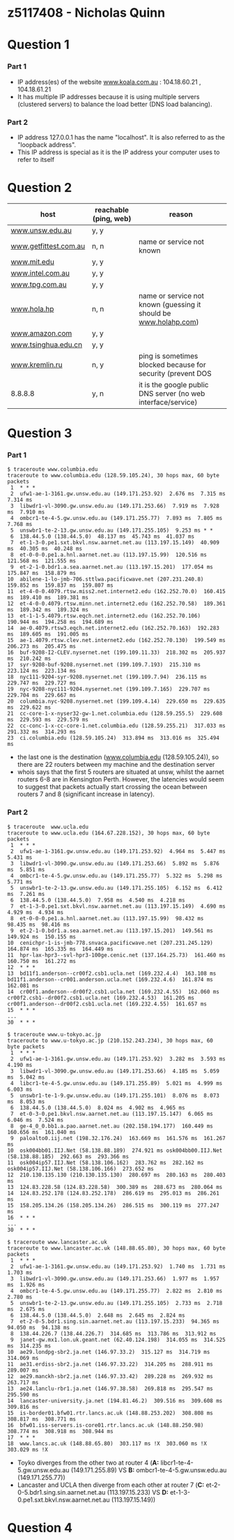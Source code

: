 # z5117408 - Nicholas Quinn

# Question 1

### Part 1

* IP address(es) of the website www.koala.com.au : 104.18.60.21 , 104.18.61.21
* It has multiple IP addresses because it is using multiple servers (clustered servers) to balance the load better (DNS load balancing). 

### Part 2

* IP address 127.0.0.1 has the name "localhost". It is also referred to as the "loopback address".
* This IP address is special as it is the IP address your computer uses to refer to itself

# Question 2

| host                  | reachable (ping, web) | reason                                                           |
|-----------------------|-----------------------|------------------------------------------------------------------|
| www.unsw.edu.au       | y, y                  |                                                                  |
| www.getfittest.com.au | n, n                  | name or service not known                                        |
| www.mit.edu           | y, y                  |                                                                  |
| www.intel.com.au      | y, y                  |                                                                  |
| www.tpg.com.au        | y, y                  |                                                                  |
| www.hola.hp           | n, n                  | name or service not known (guessing it should be www.holahp.com) |
| www.amazon.com        | y, y                  |                                                                  |
| www.tsinghua.edu.cn   | y, y                  |                                                                  |
| www.kremlin.ru        | n, y                  | ping is sometimes blocked because for security (prevent DOS      |
| 8.8.8.8               | y, n                  | it is the google public DNS server (no web interface/service)    |

# Question 3

### Part 1

~~~
$ traceroute www.columbia.edu
traceroute to www.columbia.edu (128.59.105.24), 30 hops max, 60 byte packets
 1  * * *
 2  ufw1-ae-1-3161.gw.unsw.edu.au (149.171.253.92)  2.676 ms  7.315 ms  7.314 ms
 3  libwdr1-vl-3090.gw.unsw.edu.au (149.171.253.66)  7.919 ms  7.928 ms  7.910 ms
 4  ombcr1-te-4-5.gw.unsw.edu.au (149.171.255.77)  7.893 ms  7.805 ms  7.768 ms
 5  unswbr1-te-2-13.gw.unsw.edu.au (149.171.255.105)  9.253 ms * *
 6  138.44.5.0 (138.44.5.0)  48.137 ms  45.743 ms  41.037 ms
 7  et-1-3-0.pe1.sxt.bkvl.nsw.aarnet.net.au (113.197.15.149)  40.909 ms  40.305 ms  40.248 ms
 8  et-0-0-0.pe1.a.hnl.aarnet.net.au (113.197.15.99)  120.516 ms  121.568 ms  121.555 ms
 9  et-2-1-0.bdr1.a.sea.aarnet.net.au (113.197.15.201)  177.054 ms  175.847 ms  158.879 ms
10  abilene-1-lo-jmb-706.sttlwa.pacificwave.net (207.231.240.8)  159.852 ms  159.837 ms  159.807 ms
11  et-4-0-0.4079.rtsw.miss2.net.internet2.edu (162.252.70.0)  160.415 ms  189.410 ms  189.381 ms
12  et-4-0-0.4079.rtsw.minn.net.internet2.edu (162.252.70.58)  189.361 ms  189.342 ms  189.324 ms
13  et-1-1-5.4079.rtsw.eqch.net.internet2.edu (162.252.70.106)  190.944 ms  194.258 ms  194.689 ms
14  ae-0.4079.rtsw3.eqch.net.internet2.edu (162.252.70.163)  192.283 ms  189.605 ms  191.005 ms
15  ae-1.4079.rtsw.clev.net.internet2.edu (162.252.70.130)  199.549 ms  206.273 ms  205.475 ms
16  buf-9208-I2-CLEV.nysernet.net (199.109.11.33)  218.302 ms  205.937 ms  210.242 ms
17  syr-9208-buf-9208.nysernet.net (199.109.7.193)  215.310 ms  223.124 ms  223.134 ms
18  nyc111-9204-syr-9208.nysernet.net (199.109.7.94)  236.115 ms  229.747 ms  229.727 ms
19  nyc-9208-nyc111-9204.nysernet.net (199.109.7.165)  229.707 ms  229.704 ms  229.667 ms
20  columbia.nyc-9208.nysernet.net (199.109.4.14)  229.650 ms  229.635 ms  229.622 ms
21  cc-core-1-x-nyser32-gw-1.net.columbia.edu (128.59.255.5)  229.608 ms  229.593 ms  229.579 ms
22  cc-conc-1-x-cc-core-1.net.columbia.edu (128.59.255.21)  317.033 ms  291.332 ms  314.293 ms
23  ci.columbia.edu (128.59.105.24)  313.894 ms  313.016 ms  325.494 ms
~~~
* the last one is the destination (www.columbia.edu (128.59.105.24)), so there are 22 routers between my machine and the destination server
* whois says that the first 5 routers are situated at unsw, whilst the aarnet routers 6-8 are in Kensington Perth. However, the latencies would seem to suggest that packets actually start crossing the ocean between routers 7 and 8 (significant increase in latency).

### Part 2

~~~
$ traceroute  www.ucla.edu
traceroute to www.ucla.edu (164.67.228.152), 30 hops max, 60 byte packets
 1  * * *
 2  ufw1-ae-1-3161.gw.unsw.edu.au (149.171.253.92)  4.964 ms  5.447 ms  5.431 ms
 3  libwdr1-vl-3090.gw.unsw.edu.au (149.171.253.66)  5.892 ms  5.876 ms  5.851 ms
 4  ombcr1-te-4-5.gw.unsw.edu.au (149.171.255.77)  5.322 ms  5.298 ms  5.771 ms
 5  unswbr1-te-2-13.gw.unsw.edu.au (149.171.255.105)  6.152 ms  6.412 ms  7.261 ms
 6  138.44.5.0 (138.44.5.0)  7.958 ms  4.540 ms  4.218 ms
 7  et-1-3-0.pe1.sxt.bkvl.nsw.aarnet.net.au (113.197.15.149)  4.690 ms  4.929 ms  4.934 ms
 8  et-0-0-0.pe1.a.hnl.aarnet.net.au (113.197.15.99)  98.432 ms  98.435 ms  98.416 ms
 9  et-2-1-0.bdr1.a.sea.aarnet.net.au (113.197.15.201)  149.561 ms  149.924 ms  150.155 ms
10  cenichpr-1-is-jmb-778.snvaca.pacificwave.net (207.231.245.129)  164.874 ms  165.335 ms  164.449 ms
11  hpr-lax-hpr3--svl-hpr3-100ge.cenic.net (137.164.25.73)  161.460 ms  160.750 ms  161.272 ms
12  * * *
13  bd11f1.anderson--cr00f2.csb1.ucla.net (169.232.4.4)  163.108 ms bd11f1.anderson--cr001.anderson.ucla.net (169.232.4.6)  161.874 ms  162.081 ms
14  cr00f1.anderson--dr00f2.csb1.ucla.net (169.232.4.55)  162.060 ms cr00f2.csb1--dr00f2.csb1.ucla.net (169.232.4.53)  161.205 ms cr00f1.anderson--dr00f2.csb1.ucla.net (169.232.4.55)  161.657 ms
15  * * *
...
30  * * *
~~~

~~~
$ traceroute www.u-tokyo.ac.jp 
traceroute to www.u-tokyo.ac.jp (210.152.243.234), 30 hops max, 60 byte packets
 1  * * *
 2  ufw1-ae-1-3161.gw.unsw.edu.au (149.171.253.92)  3.282 ms  3.593 ms  4.190 ms
 3  libwdr1-vl-3090.gw.unsw.edu.au (149.171.253.66)  4.185 ms  5.059 ms  5.042 ms
 4  libcr1-te-4-5.gw.unsw.edu.au (149.171.255.89)  5.021 ms  4.999 ms  6.003 ms
 5  unswbr1-te-1-9.gw.unsw.edu.au (149.171.255.101)  8.076 ms  8.073 ms  8.053 ms
 6  138.44.5.0 (138.44.5.0)  8.024 ms  4.902 ms  4.965 ms
 7  et-0-3-0.pe1.bkvl.nsw.aarnet.net.au (113.197.15.147)  6.065 ms  6.046 ms  7.524 ms
 8  ge-4_0_0.bb1.a.pao.aarnet.net.au (202.158.194.177)  160.449 ms  160.656 ms  161.040 ms
 9  paloalto0.iij.net (198.32.176.24)  163.669 ms  161.576 ms  161.267 ms
10  osk004bb01.IIJ.Net (58.138.88.189)  274.921 ms osk004bb00.IIJ.Net (58.138.88.185)  292.663 ms  293.366 ms
11  osk004ip57.IIJ.Net (58.138.106.162)  283.762 ms  282.162 ms osk004ip57.IIJ.Net (58.138.106.166)  273.652 ms
12  210.130.135.130 (210.130.135.130)  280.697 ms  280.163 ms  280.403 ms
13  124.83.228.58 (124.83.228.58)  300.389 ms  288.673 ms  280.064 ms
14  124.83.252.178 (124.83.252.178)  286.619 ms  295.013 ms  286.261 ms
15  158.205.134.26 (158.205.134.26)  286.515 ms  300.119 ms  277.247 ms
16  * * *
...
30  * * *
~~~

~~~
$ traceroute www.lancaster.ac.uk 
traceroute to www.lancaster.ac.uk (148.88.65.80), 30 hops max, 60 byte packets
 1  * * *
 2  ufw1-ae-1-3161.gw.unsw.edu.au (149.171.253.92)  1.740 ms  1.731 ms  1.703 ms
 3  libwdr1-vl-3090.gw.unsw.edu.au (149.171.253.66)  1.977 ms  1.957 ms  1.926 ms
 4  ombcr1-te-4-5.gw.unsw.edu.au (149.171.255.77)  2.822 ms  2.810 ms  2.780 ms
 5  unswbr1-te-2-13.gw.unsw.edu.au (149.171.255.105)  2.733 ms  2.718 ms  2.675 ms
 6  138.44.5.0 (138.44.5.0)  2.648 ms  2.645 ms  2.824 ms
 7  et-2-0-5.bdr1.sing.sin.aarnet.net.au (113.197.15.233)  94.365 ms  94.050 ms  94.138 ms
 8  138.44.226.7 (138.44.226.7)  314.685 ms  313.786 ms  313.912 ms
 9  janet-gw.mx1.lon.uk.geant.net (62.40.124.198)  314.055 ms  314.525 ms  314.235 ms
10  ae29.londpg-sbr2.ja.net (146.97.33.2)  315.127 ms  314.719 ms  314.069 ms
11  ae31.erdiss-sbr2.ja.net (146.97.33.22)  314.205 ms  288.911 ms  289.007 ms
12  ae29.manckh-sbr2.ja.net (146.97.33.42)  289.228 ms  269.932 ms  263.717 ms
13  ae24.lanclu-rbr1.ja.net (146.97.38.58)  269.818 ms  295.547 ms  295.590 ms
14  lancaster-university.ja.net (194.81.46.2)  309.516 ms  309.608 ms  309.816 ms
15  is-border01.bfw01.rtr.lancs.ac.uk (148.88.253.202)  308.808 ms  308.817 ms  308.771 ms
16  bfw01.iss-servers.is-core01.rtr.lancs.ac.uk (148.88.250.98)  308.774 ms  308.918 ms  308.944 ms
17  * * *
18  www.lancs.ac.uk (148.88.65.80)  303.117 ms !X  303.060 ms !X  303.029 ms !X
~~~

* Toyko diverges from the other two at router 4 (**A:** libcr1-te-4-5.gw.unsw.edu.au (149.171.255.89) VS **B:** ombcr1-te-4-5.gw.unsw.edu.au (149.171.255.77))
* Lancaster and UCLA then diverge from each other at router 7 (**C:** et-2-0-5.bdr1.sing.sin.aarnet.net.au (113.197.15.233) VS **D:** et-1-3-0.pe1.sxt.bkvl.nsw.aarnet.net.au (113.197.15.149))

# Question 4
